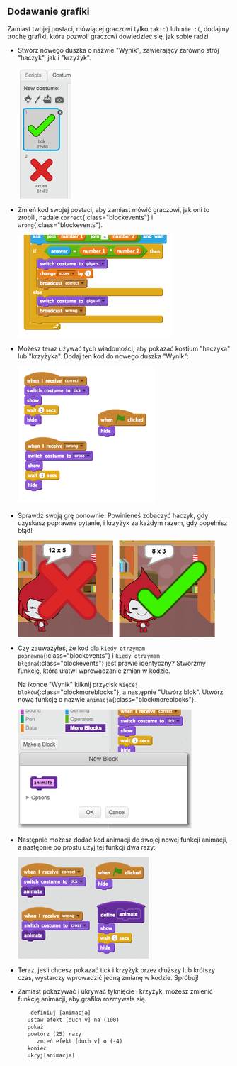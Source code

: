 ## Dodawanie grafiki

Zamiast twojej postaci, mówiącej graczowi tylko `tak!:)` lub `nie :(`, dodajmy trochę grafiki, która pozwoli graczowi dowiedzieć się, jak sobie radzi.

+ Stwórz nowego duszka o nazwie "Wynik", zawierający zarówno strój "haczyk", jak i "krzyżyk".
    
    ![zrzut ekranu](images/brain-result.png)

+ Zmień kod swojej postaci, aby zamiast mówić graczowi, jak oni to zrobili, nadaje `correct`{:class="blockevents"} i `wrong`{:class="blockevents"}.
    
    ![zrzut ekranu](images/brain-broadcast-answer.png)

+ Możesz teraz używać tych wiadomości, aby pokazać kostium "haczyka" lub "krzyżyka". Dodaj ten kod do nowego duszka "Wynik":
    
    ![zrzut ekranu](images/brain-show-answer.png)

+ Sprawdź swoją grę ponownie. Powinieneś zobaczyć haczyk, gdy uzyskasz poprawne pytanie, i krzyżyk za każdym razem, gdy popełnisz błąd!
    
    ![zrzut ekranu](images/brain-test-answer.png)

+ Czy zauważyłeś, że kod dla `kiedy otrzymam poprawna`{:class="blockevents"} i `kiedy otrzymam błędna`{:class="blockevents"} jest prawie identyczny? Stwórzmy funkcję, która ułatwi wprowadzanie zmian w kodzie.
    
    Na ikonce "Wynik" kliknij przycisk `Więcej bloków`{:class="blockmoreblocks"}, a następnie "Utwórz blok". Utwórz nową funkcję o nazwie `animacja`{:class="blockmoreblocks"}.
    
    ![zrzut ekranu](images/brain-animate-function.png)

+ Następnie możesz dodać kod animacji do swojej nowej funkcji animacji, a następnie po prostu użyj tej funkcji dwa razy:
    
    ![zrzut ekranu](images/brain-use-function.png)

+ Teraz, jeśli chcesz pokazać tick i krzyżyk przez dłuższy lub krótszy czas, wystarczy wprowadzić jedną zmianę w kodzie. Spróbuj!

+ Zamiast pokazywać i ukrywać tyknięcie i krzyżyk, możesz zmienić funkcję animacji, aby grafika rozmywała się.
    
    ```blocks
        definiuj [animacja]
       ustaw efekt [duch v] na (100)
       pokaż
       powtórz (25) razy
          zmień efekt [duch v] o (-4)
       koniec
       ukryj[animacja]
    ```